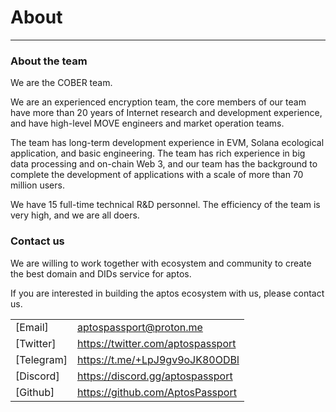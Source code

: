 # About
- - -

### About the team

We are the COBER team.

We are an experienced encryption team, the core members of our team have more than 20 years of Internet research and development experience, and have high-level MOVE engineers and market operation teams.

The team has long-term development experience in EVM, Solana ecological application, and basic engineering. The team has rich experience in big data processing and on-chain Web 3, and our team has the background to complete the development of applications with a scale of more than 70 million users.

We have 15 full-time technical R&D personnel. The efficiency of the team is very high, and we are all doers.

### Contact us

We are willing to work together with ecosystem and community to create the best domain and DIDs service for aptos.

If you are interested in building the aptos ecosystem with us, please contact us.

|||
|----|-----|
|[Email]|aptospassport@proton.me|
|[Twitter]|https://twitter.com/aptospassport|
|[Telegram]|https://t.me/+LpJ9gv9oJK80ODBl|
|[Discord]|https://discord.gg/aptospassport|
|[Github]|https://github.com/AptosPassport|

